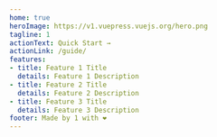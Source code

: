 ```yaml
---
home: true
heroImage: https://v1.vuepress.vuejs.org/hero.png
tagline: 1
actionText: Quick Start →
actionLink: /guide/
features:
- title: Feature 1 Title
  details: Feature 1 Description
- title: Feature 2 Title
  details: Feature 2 Description
- title: Feature 3 Title
  details: Feature 3 Description
footer: Made by 1 with ❤️
---
```


